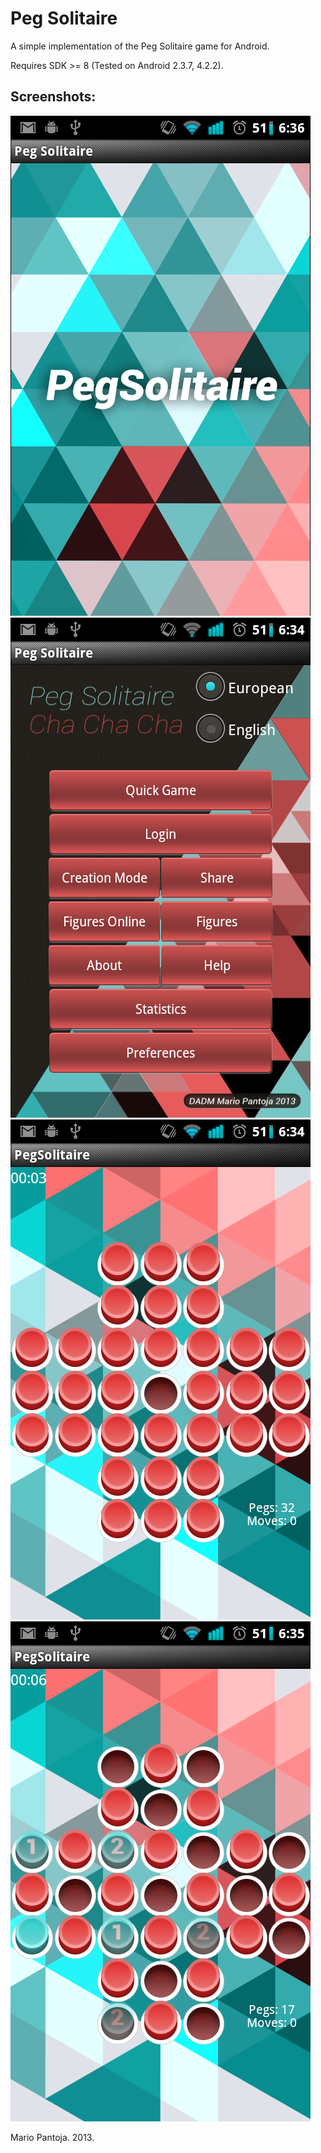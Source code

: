 Peg Solitaire
=============

A simple implementation of the Peg Solitaire game for Android.

Requires SDK >= 8 (Tested on Android 2.3.7, 4.2.2).

Screenshots:
------------

![Screenshot 1](/screenshots/device-2013-05-13-183442.png "Splash Screen")
![Screenshot 2](/screenshots/device-2013-05-13-183444.png "Menu")
![Screenshot 3](/screenshots/device-2013-05-13-183509.png "Gameplay 1")
![Screenshot 4](/screenshots/device-2013-05-13-183544.png "Gameplay 2")


Mario Pantoja. 2013.
